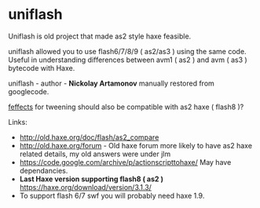 # uniflash

Uniflash is old project that made as2 style haxe feasible.

uniflash allowed you to use flash6/7/8/9 ( as2/as3 ) using the same code.
Useful in understanding differences between avm1 ( as2 ) and avm ( as3 ) bytecode with Haxe.

uniflash - author  - **Nickolay Artamonov**  manually restored from googlecode.

[feffects](https://github.com/filt3rek/feffects) for tweening should also be compatible with as2 haxe ( flash8 )?

Links:
- http://old.haxe.org/doc/flash/as2_compare
- http://old.haxe.org/forum - Old haxe forum more likely to have as2 haxe related details, my old answers were under jlm
- https://code.google.com/archive/p/actionscripttohaxe/ May have dependancies.
- **Last Haxe version supporting flash8 ( as2 )** https://haxe.org/download/version/3.1.3/
- To support flash 6/7 swf you will probably need haxe 1.9.
